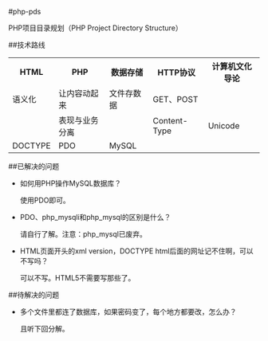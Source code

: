 #php-pds

PHP项目目录规划（PHP Project Directory Structure）

##技术路线

<table>
    <tr>
        <th>HTML</th>
        <th>PHP</th>
        <th>数据存储</th>
        <th>HTTP协议</th>
        <th>计算机文化导论</th>
    </tr>
    <tr>
        <td>语义化</td>
        <td>让内容动起来</td>
        <td>文件存数据</td>
        <td>GET、POST</td>
        <td></td>
    </tr>
    <tr>
        <td></td>
        <td>表现与业务分离</td>
        <td></td>
        <td>Content-Type</td>
        <td>Unicode</td>
    </tr>
    <tr>
        <td>DOCTYPE</td>
        <td>PDO</td>
        <td>MySQL</td>
        <td></td>
        <td></td>
    </tr>
</table>

##已解决的问题

* 如何用PHP操作MySQL数据库？

    使用PDO即可。
    
* PDO、php_mysqli和php_mysql的区别是什么？

    请自行了解。注意：php_mysql已废弃。

* HTML页面开头的xml version，DOCTYPE html后面的网址记不住啊，可以不写吗？

    可以不写。HTML5不需要写那些了。

##待解决的问题

* 多个文件里都连了数据库，如果密码变了，每个地方都要改，怎么办？

    且听下回分解。
